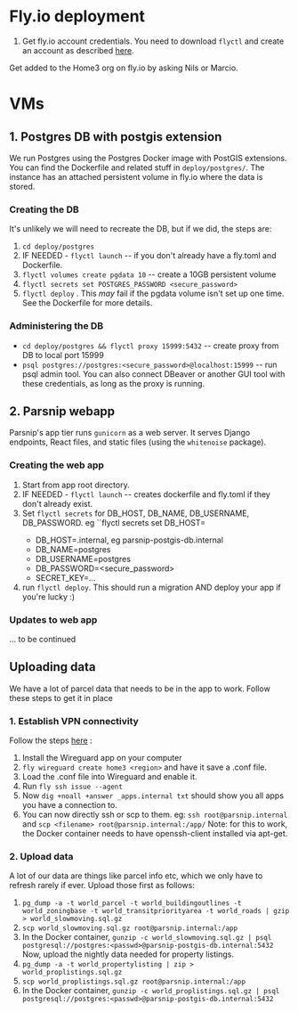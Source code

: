 
# Fly.io deployment

1. Get fly.io account credentials.
You need to download `flyctl` and create an account as described [here](https://fly.io/docs/getting-started/installing-flyctl/).

Get added to the Home3 org on fly.io by asking Nils or Marcio.

# VMs
## 1. Postgres DB with postgis extension
We run Postgres using the Postgres Docker image with PostGIS extensions. You can find the Dockerfile and related stuff in `deploy/postgres/`. The instance has an attached persistent volume in fly.io where the data is stored.
### Creating the DB
It's unlikely we will need to recreate the DB, but if we did, the steps are:
1. `cd deploy/postgres`
2. IF NEEDED - `flyctl launch` -- if you don't already have a fly.toml and Dockerfile.
3. `flyctl volumes create pgdata 10` -- create a 10GB persistent volume
4. `flyctl secrets set POSTGRES_PASSWORD <secure_password>`
5. `flyctl deploy` . This *may* fail if the pgdata volume isn't set up one time. See the Dockerfile for more details.
### Administering the DB
* `cd deploy/postgres && flyctl proxy 15999:5432` -- create proxy from DB to local port 15999
* `psql postgres://postgres:<secure_password>@localhost:15999` -- run psql admin tool. You can also connect DBeaver or another GUI tool with these credentials, as long as the proxy is running.

## 2. Parsnip webapp
Parsnip's app tier runs `gunicorn` as a web server. It serves Django endpoints, React files, and static files (using the `whitenoise` package).

### Creating the web app
1. Start from app root directory.
2. IF NEEDED - `flyctl launch` -- creates dockerfile and fly.toml if they don't already exist.
3. Set `flyctl secrets` for DB_HOST, DB_NAME, DB_USERNAME, DB_PASSWORD. eg ``flyctl secrets set DB_HOST=<value>
    * DB_HOST=<hostname>.internal, eg parsnip-postgis-db.internal
    * DB_NAME=postgres
    * DB_USERNAME=postgres
    * DB_PASSWORD=<secure_password>
    * SECRET_KEY=...
4. run `flyctl deploy`. This should run a migration AND deploy your app if you're lucky :)

### Updates to web app
... to be continued

## Uploading data

We have a lot of parcel data that needs to be in the app to work. Follow these steps to get it in place
### 1. Establish VPN connectivity
Follow the steps [here](https://fly.io/docs/reference/private-networking/#private-network-vpn) :
   1. Install the Wireguard app on your computer
   2. `fly wireguard create home3 <region>` and have it save a .conf file. 
   3. Load the .conf file into Wireguard and enable it.
   4. Run `fly ssh issue --agent` 
   5. Now `dig +noall +answer _apps.internal txt` should show you all apps you have a connection to.
   6. You can now directly ssh or scp to them. eg: `ssh root@parsnip.internal` and `scp <filename> root@parsnip.internal:/app/`
       Note: for this to work, the Docker container needs to have openssh-client installed via apt-get.

### 2. Upload data
A lot of our data are things like parcel info etc, which we only have to refresh rarely if ever. Upload those first as follows:
   1. `pg_dump -a -t world_parcel -t world_buildingoutlines -t world_zoningbase -t world_transitpriorityarea -t world_roads | gzip > world_slowmoving.sql.gz`
   2. `scp world_slowmoving.sql.gz root@parsnip.internal:/app`
   3. In the Docker container, `gunzip -c world_slowmoving.sql.gz | psql postgresql://postgres:<passwd>@parsnip-postgis-db.internal:5432`
Now, upload the nightly data needed for property listings.
   1. `pg_dump -a -t world_propertylisting | zip > world_proplistings.sql.gz`
   2. `scp world_proplistings.sql.gz root@parsnip.internal:/app`
   3. In the Docker container, `gunzip -c world_proplistings.sql.gz | psql postgresql://postgres:<passwd>@parsnip-postgis-db.internal:5432`
   

